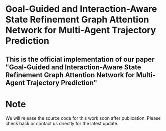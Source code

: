 # Goal-Guided and Interaction-Aware State Refinement Graph Attention Network for Multi-Agent Trajectory Prediction

## This is the official implementation of our paper "Goal-Guided and Interaction-Aware State Refinement Graph Attention Network for Multi-Agent Trajectory Prediction"

# Note
We will release the source code for this work soon after publication. Please check back or contact us directly for the latest update.
